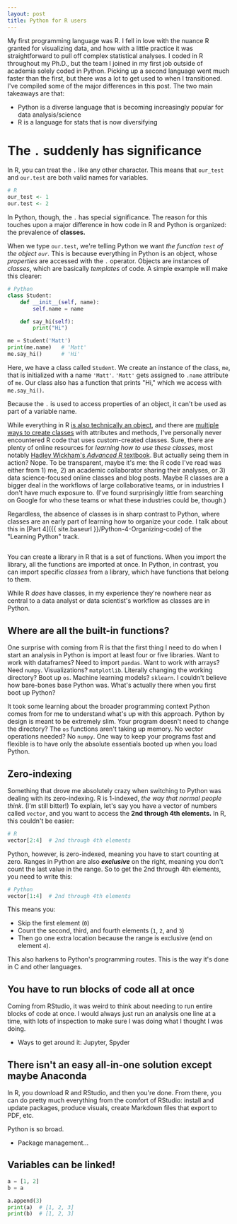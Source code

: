 ```yaml
---
layout: post
title: Python for R users
---
```


My first programming language was R. I fell in love with the nuance R granted for visualizing data, and how with a little practice it was straightforward to pull off complex statistical analyses. I coded in R throughout my Ph.D., but the team I joined in my first job outside of academia solely coded in Python. Picking up a second language went much faster than the first, but there was a lot to get used to when I transitioned. I've compiled some of the major differences in this post. The two main takeaways are that:
* Python is a diverse language that is becoming increasingly popular for data analysis/science
* R is a language for stats that is now diversifying


# The `.` suddenly has significance
In R, you can treat the `.` like any other character. This means that `our_test` and `our.test` are both valid names for variables.

```r
# R
our_test <- 1
our.test <- 2
```

In Python, though, the `.` has special significance. The reason for this touches upon a major difference in how code in R and Python is organized: the prevalence of **classes.**

When we type `our.test`, we're telling Python we want _the function `test` of the object `our`._ This is because everything in Python is an object, whose _properties_ are accessed with the `.` operator. Objects are instances of _classes_, which are basically _templates_ of code. A simple example will make this clearer:

```python
# Python
class Student:
    def __init__(self, name):
        self.name = name

    def say_hi(self):
        print("Hi")

me = Student('Matt')
print(me.name)   # 'Matt'
me.say_hi()      # 'Hi'
```
Here, we have a class called `Student`. We create an instance of the class, `me`, that is initialized with a name `'Matt'`. `'Matt'` gets assigned to `.name` attribute of `me`. Our class also has a function that prints "Hi," which we access with `me.say_hi()`.

Because the `.` is used to access properties of an object, it can't be used as part of a variable name.

While everything in R [is also technically an object](https://stackoverflow.com/questions/34376318/whats-the-real-meaning-about-everything-that-exists-is-an-object-in-r), and there are [multiple ways to create classes](https://study.com/academy/lesson/classes-in-r-programming-definition-examples.html) with attributes and methods, I've personally never encountered R code that uses custom-created classes. Sure, there are plenty of online resources for _learning how to use these classes_, most notably [Hadley Wickham's _Advanced R_ textbook](https://adv-r.hadley.nz/). But actually seing them in action? Nope. To be transparent, maybe it's me: the R code I've read was either from 1) me, 2) an academic collaborator sharing their analyses, or 3) data science-focused online classes and blog posts. Maybe R classes are a bigger deal in the workflows of large collaborative teams, or in industries I don't have much exposure to. (I've found surprisingly little from searching on Google for who these teams or what these industries could be, though.)

Regardless, the absence of classes is in sharp contrast to Python, where classes are an early part of learning how to organize your code. I talk about this in [Part 4]({{ site.baseurl }}/Python-4-Organizing-code) of the "Learning Python" track.

##



You can create a library in R that is a set of functions. When you import the library, all the functions are imported at once. In Python, in contrast, you can import specific _classes_ from a library, which have functions that belong to them.

While R _does_ have classes, in my experience they're nowhere near as central to a data analyst or data scientist's workflow as classes are in Python.

## Where are all the built-in functions?
One surprise with coming from R is that the first thing I need to do when I start an analysis in Python is import at least four or five libraries. Want to work with dataframes? Need to import `pandas`. Want to work with arrays? Need `numpy`. Visualizations? `matplotlib`. Literally changing the working directory? Boot up `os`. Machine learning models? `sklearn`. I couldn't believe how bare-bones base Python was. What's actually there when you first boot up Python?

It took some learning about the broader programming context Python comes from for me to understand what's up with this approach. Python by design is meant to be extremely slim. Your program doesn't need to change the directory? The `os` functions aren't taking up memory. No vector operations needed? No `numpy`. One way to keep your programs fast and flexible is to have only the absolute essentials booted up when you load Python.  

## Zero-indexing
Something that drove me absolutely crazy when switching to Python was dealing with its zero-indexing. R is 1-indexed, _the way that normal people think_. (I'm still bitter!) To explain, let's say you have a vector of numbers called `vector`, and you want to access the **2nd through 4th elements.** In R, this couldn't be easier:
```r
# R
vector[2:4]  # 2nd through 4th elements
```

Python, however, is zero-indexed, meaning you have to start counting at zero. Ranges in Python are also **_exclusive_** on the right, meaning you don't count the last value in the range. So to get the 2nd through 4th elements, you need to write this:

```python
# Python
vector[1:4]  # 2nd through 4th elements
```

This means you:
* Skip the first element (`0`)
* Count the second, third, and fourth elements (`1`, `2`, and `3`)
* Then go one extra location because the range is exclusive (end on element `4`).

This also harkens to Python's programming routes. This is the way it's done in C and other languages.

## You have to run blocks of code all at once
Coming from RStudio, it was weird to think about needing to run entire blocks of code at once. I would always just run an analysis one line at a time, with lots of inspection to make sure I was doing what I thought I was doing.

* Ways to get around it: Jupyter, Spyder


## There isn't an easy all-in-one solution except maybe Anaconda
In R, you download R and RStudio, and then you're done. From there, you can do pretty much everything from the comfort of RStudio: install and update packages, produce visuals, create Markdown files that export to PDF, etc.

Python is so broad.

* Package management...

## Variables can be linked!
```python
a = [1, 2]
b = a

a.append(3)
print(a)  # [1, 2, 3]
print(b)  # [1, 2, 3]
```
